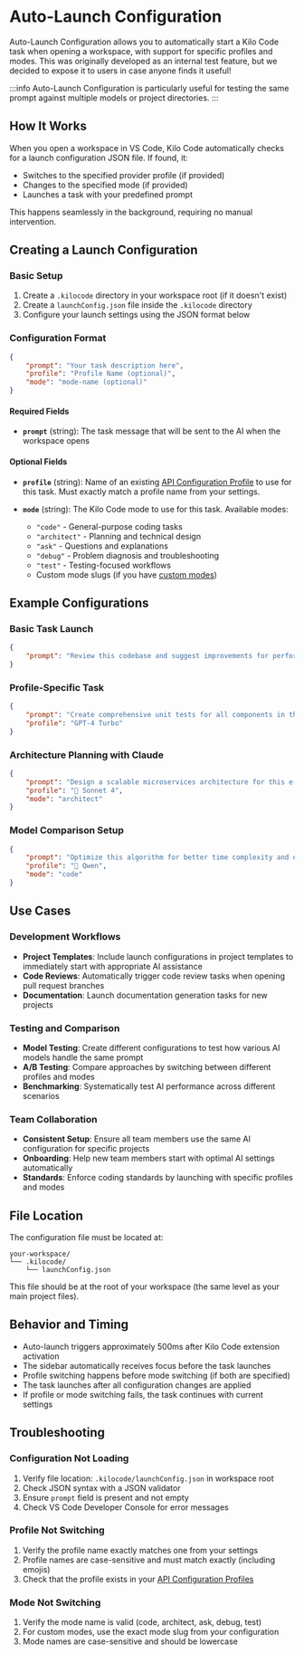 # Auto-Launch Configuration

Auto-Launch Configuration allows you to automatically start a Kilo Code task when opening a workspace, with support for specific profiles and modes. This was originally developed as an internal test feature, but we decided to expose it to users in case anyone finds it useful!

:::info
Auto-Launch Configuration is particularly useful for testing the same prompt against multiple models or project directories.
:::

## How It Works

When you open a workspace in VS Code, Kilo Code automatically checks for a launch configuration JSON file. If found, it:

- Switches to the specified provider profile (if provided)
- Changes to the specified mode (if provided)
- Launches a task with your predefined prompt

This happens seamlessly in the background, requiring no manual intervention.

## Creating a Launch Configuration

### Basic Setup

1. Create a `.kilocode` directory in your workspace root (if it doesn't exist)
2. Create a `launchConfig.json` file inside the `.kilocode` directory
3. Configure your launch settings using the JSON format below

### Configuration Format

```json
{
	"prompt": "Your task description here",
	"profile": "Profile Name (optional)",
	"mode": "mode-name (optional)"
}
```

#### Required Fields

- **`prompt`** (string): The task message that will be sent to the AI when the workspace opens

#### Optional Fields

- **`profile`** (string): Name of an existing [API Configuration Profile](/features/api-configuration-profiles) to use for this task. Must exactly match a profile name from your settings.

- **`mode`** (string): The Kilo Code mode to use for this task. Available modes:
    - `"code"` - General-purpose coding tasks
    - `"architect"` - Planning and technical design
    - `"ask"` - Questions and explanations
    - `"debug"` - Problem diagnosis and troubleshooting
    - `"test"` - Testing-focused workflows
    - Custom mode slugs (if you have [custom modes](/features/custom-modes))

## Example Configurations

### Basic Task Launch

```json
{
	"prompt": "Review this codebase and suggest improvements for performance and maintainability"
}
```

### Profile-Specific Task

```json
{
	"prompt": "Create comprehensive unit tests for all components in the src/ directory",
	"profile": "GPT-4 Turbo"
}
```

### Architecture Planning with Claude

```json
{
	"prompt": "Design a scalable microservices architecture for this e-commerce platform with focus on security and performance",
	"profile": "🎻 Sonnet 4",
	"mode": "architect"
}
```

### Model Comparison Setup

```json
{
	"prompt": "Optimize this algorithm for better time complexity and explain your approach",
	"profile": "🧠 Qwen",
	"mode": "code"
}
```

## Use Cases

### Development Workflows

- **Project Templates**: Include launch configurations in project templates to immediately start with appropriate AI assistance
- **Code Reviews**: Automatically trigger code review tasks when opening pull request branches
- **Documentation**: Launch documentation generation tasks for new projects

### Testing and Comparison

- **Model Testing**: Create different configurations to test how various AI models handle the same prompt
- **A/B Testing**: Compare approaches by switching between different profiles and modes
- **Benchmarking**: Systematically test AI performance across different scenarios

### Team Collaboration

- **Consistent Setup**: Ensure all team members use the same AI configuration for specific projects
- **Onboarding**: Help new team members start with optimal AI settings automatically
- **Standards**: Enforce coding standards by launching with specific profiles and modes

## File Location

The configuration file must be located at:

```
your-workspace/
└── .kilocode/
    └── launchConfig.json
```

This file should be at the root of your workspace (the same level as your main project files).

## Behavior and Timing

- Auto-launch triggers approximately 500ms after Kilo Code extension activation
- The sidebar automatically receives focus before the task launches
- Profile switching happens before mode switching (if both are specified)
- The task launches after all configuration changes are applied
- If profile or mode switching fails, the task continues with current settings

## Troubleshooting

### Configuration Not Loading

1. Verify file location: `.kilocode/launchConfig.json` in workspace root
2. Check JSON syntax with a JSON validator
3. Ensure `prompt` field is present and not empty
4. Check VS Code Developer Console for error messages

### Profile Not Switching

1. Verify the profile name exactly matches one from your settings
2. Profile names are case-sensitive and must match exactly (including emojis)
3. Check that the profile exists in your [API Configuration Profiles](/features/api-configuration-profiles)

### Mode Not Switching

1. Verify the mode name is valid (code, architect, ask, debug, test)
2. For custom modes, use the exact mode slug from your configuration
3. Mode names are case-sensitive and should be lowercase

